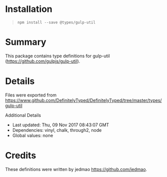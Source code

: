 # Installation
> `npm install --save @types/gulp-util`

# Summary
This package contains type definitions for gulp-util (https://github.com/gulpjs/gulp-util).

# Details
Files were exported from https://www.github.com/DefinitelyTyped/DefinitelyTyped/tree/master/types/gulp-util

Additional Details
 * Last updated: Thu, 09 Nov 2017 08:43:07 GMT
 * Dependencies: vinyl, chalk, through2, node
 * Global values: none

# Credits
These definitions were written by jedmao <https://github.com/jedmao>.

